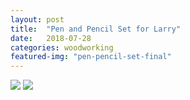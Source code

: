 ```yaml
---
layout: post
title:  "Pen and Pencil Set for Larry"
date:   2018-07-28
categories: woodworking
featured-img: "pen-pencil-set-final"
---
```


<img src="https://lh3.googleusercontent.com/cKgpWkUdiflV666qFUClTN-5sAC67Mq8UL4M229P-ZgajXhIHYaYnG6XNS5Tm_CU5nANPBbC9Iu8CU-Q-RPxcEafsePGxUSEr76TGHHP8few2h3ZuAImz4mk-lVYHz2xK2DDL6LhRB9eX6pJFCzkvEc-l90fB8XAvZORNGWk8pWa9VLlwkC6uwrprsdHJGCNGLEIwvckYzc3F_C4OGftYlEcE93uw4gXqmZ8Kq-P9qWymPwWZTcBEdlJkYhItiOP-RXvriu_oZHjLHtrYWhnKNGoORwnNTCf3eRTnO2NKq4tNzlMNtoPkzYl3CN4y8v4Qb3PgAxRjg_S83oZOOPz5_nR-eT0dKr6rV6B3rJoHnqhXGzd5bwkDo1Cf06-iZWFh0mUXeRDEmyVSSDAQmVSsEVFLLuM34QAIiO8JJmPQi0-Y44z6ZQgpFdxV3udyVSpKKFlwmtMaqUZbhdmjQQ07E5txF9dGEi-8scGtyDN7kl7s4DDflzdkgcmsPV1Ae5uum8W7h7Ks_Vyauj-LBFF4ggZkJFnsVVoev9lYB5VN9TJ5opSEvN4FjUTfJ4-UkzijdRSvcdsuvfWSe3sgcNevoDdJ23zo7PsgyvYAFD0ChiqUnZ1_EQZ-wa2Ty3pG3z5_ymplGaNu39M4UjC-x5m8lno9S25Bmdorg=w1518-h1012-no">

<img src="https://lh3.googleusercontent.com/ZH4nyCQ53TGyv-6Prs1_ytAWhKrdlU0xqaT8Zde3PR4R2yEncm5i926mrCtkxtSK_6Dkjv828MygoBMK0ZShlT4wDpovCcbbIhcACMG89FRqWKdqhJjZI95_8i5SBSoezjTt4MRawfhcJP5bgpI5hIkg_kt6enxv-VyPffsV3OqQ4TMPPCIIQV9vHSTUFtZP12K904Zt44W6KieJR001olSf8DAL4avuTaSOWaRn0zssLSj48Sie7_n3sbADpQJVcmxywh_ZJ2CeH65xybbu3hqlfFpgEslcCoxMQ-hnehQWKuF9Qh_61jABRXMQwWyDoaPWssm0_-Kbc3O7YYb5yfS5s48Bxl42x9GbxC0YDmxCLL59hlJ1tZSxdRKxFplcBf-ZyddV58sHV0ySc2AfsTS-sX_62LplRBRnfxUFjOu8QOUyvkD2gcDp3jWsbwOZI28ljJ1BnDAPldzSPhpZ28k63UuQcM0RsjOK5ZBqJdVUBof91mcejuykSGkjsVOclgyUELqPu9snXqAV5I8cI5Ui7DnXsh4qB7tmPcKI3OcBXU6g_ZJyul9eut9vE3nrPn63pX6xUxl4TrxApoUC0UjHH98mKFp2RAcTzqWnSXa-VcjSkLnzwOfvmj0LL9hzmcHn6uP9lANXWQETrw8TLPB7CIbMqXvRhg=w1518-h1012-no">